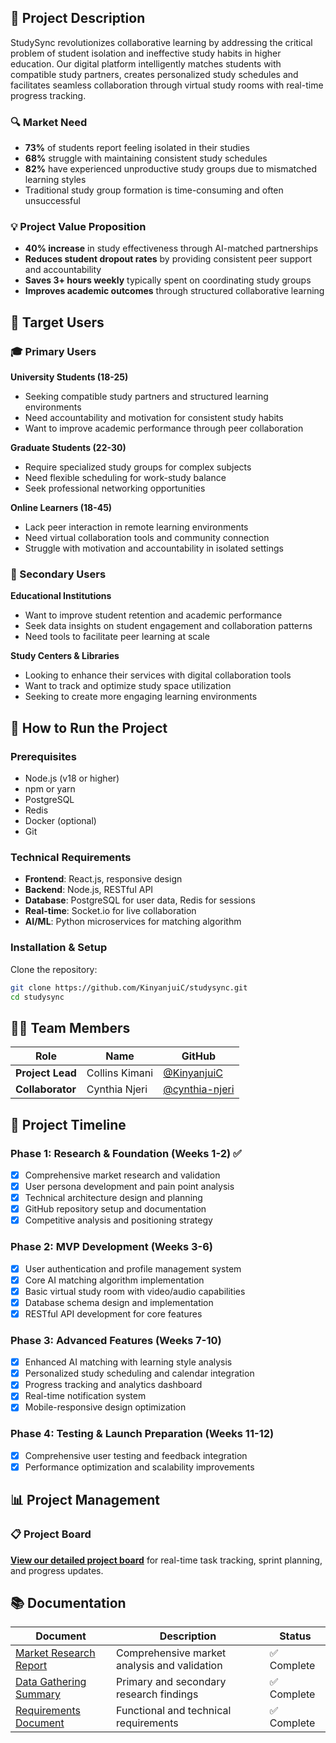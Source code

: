 ## 🎯 Project Description

StudySync revolutionizes collaborative learning by addressing the critical problem of student isolation and ineffective study habits in higher education. Our digital platform intelligently matches students with compatible study partners, creates personalized study schedules and facilitates seamless collaboration through virtual study rooms with real-time progress tracking.

### 🔍 Market Need
- **73%** of students report feeling isolated in their studies
- **68%** struggle with maintaining consistent study schedules  
- **82%** have experienced unproductive study groups due to mismatched learning styles
- Traditional study group formation is time-consuming and often unsuccessful

### 💡 Project Value Proposition
- **40% increase** in study effectiveness through AI-matched partnerships
- **Reduces student dropout rates** by providing consistent peer support and accountability
- **Saves 3+ hours weekly** typically spent on coordinating study groups
- **Improves academic outcomes** through structured collaborative learning

## 👥 Target Users

### 🎓 Primary Users

**University Students (18-25)**
- Seeking compatible study partners and structured learning environments
- Need accountability and motivation for consistent study habits
- Want to improve academic performance through peer collaboration

**Graduate Students (22-30)**
- Require specialized study groups for complex subjects
- Need flexible scheduling for work-study balance
- Seek professional networking opportunities

**Online Learners (18-45)**
- Lack peer interaction in remote learning environments
- Need virtual collaboration tools and community connection
- Struggle with motivation and accountability in isolated settings

### 🏫 Secondary Users

**Educational Institutions**
- Want to improve student retention and academic performance
- Seek data insights on student engagement and collaboration patterns
- Need tools to facilitate peer learning at scale

**Study Centers & Libraries**
- Looking to enhance their services with digital collaboration tools
- Want to track and optimize study space utilization
- Seeking to create more engaging learning environments

## 🚀 How to Run the Project

### Prerequisites
- Node.js (v18 or higher)
- npm or yarn
- PostgreSQL
- Redis
- Docker (optional)
- Git

### Technical Requirements
- **Frontend**: React.js, responsive design
- **Backend**: Node.js, RESTful API
- **Database**: PostgreSQL for user data, Redis for sessions
- **Real-time**: Socket.io for live collaboration
- **AI/ML**: Python microservices for matching algorithm

### Installation & Setup

Clone the repository:
   ```bash
   git clone https://github.com/KinyanjuiC/studysync.git
   cd studysync
```

## 👨‍💻 Team Members

| Role | Name | GitHub |
|------|------|--------|
| **Project Lead** | Collins Kimani | [@KinyanjuiC](https://github.com/KinyanjuiC) 
| **Collaborator** | Cynthia Njeri | [@cynthia-njeri](https://github.com/cynthijeri) 

## 📅 Project Timeline

### Phase 1: Research & Foundation (Weeks 1-2) ✅
- [x] Comprehensive market research and validation
- [x] User persona development and pain point analysis
- [x] Technical architecture design and planning
- [x] GitHub repository setup and documentation
- [x] Competitive analysis and positioning strategy

### Phase 2: MVP Development (Weeks 3-6)
- [x] User authentication and profile management system
- [x] Core AI matching algorithm implementation
- [x] Basic virtual study room with video/audio capabilities
- [x] Database schema design and implementation
- [x] RESTful API development for core features

### Phase 3: Advanced Features (Weeks 7-10)
- [x] Enhanced AI matching with learning style analysis
- [x] Personalized study scheduling and calendar integration
- [x] Progress tracking and analytics dashboard
- [x] Real-time notification system
- [x] Mobile-responsive design optimization

### Phase 4: Testing & Launch Preparation (Weeks 11-12)
- [x] Comprehensive user testing and feedback integration
- [x] Performance optimization and scalability improvements

## 📊 Project Management

### 📋 Project Board
[**View our detailed project board**](https://github.com/users/KinyanjuiC/projects/2) for real-time task tracking, sprint planning, and progress updates.

## 📚 Documentation

| Document | Description | Status |
|----------|-------------|---------|
| [Market Research Report](docs/market_research_report.pdf) | Comprehensive market analysis and validation | ✅ Complete |
| [Data Gathering Summary](docs/data_gathering_summary.pdf) | Primary and secondary research findings | ✅ Complete |
| [Requirements Document](docs/requirements_document.md) | Functional and technical requirements | ✅ Complete |
